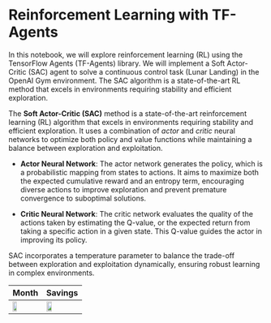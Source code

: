 # Reinforcement Learning with TF-Agents

In this notebook, we will explore reinforcement learning (RL) using the TensorFlow Agents (TF-Agents) library. We will implement a Soft Actor-Critic (SAC) agent to solve a continuous control task (Lunar Landing) in the OpenAI Gym environment. The SAC algorithm is a state-of-the-art RL method that excels in environments requiring stability and efficient exploration.

The **Soft Actor-Critic (SAC)** method is a state-of-the-art reinforcement learning (RL) algorithm that excels in environments requiring stability and efficient exploration. It uses a combination of *actor* and *critic* neural networks to optimize both policy and value functions while maintaining a balance between exploration and exploitation.

- **Actor Neural Network**: The actor network generates the policy, which is a probabilistic mapping from states to actions. It aims to maximize both the expected cumulative reward and an entropy term, encouraging diverse actions to improve exploration and prevent premature convergence to suboptimal solutions.

- **Critic Neural Network**: The critic network evaluates the quality of the actions taken by estimating the Q-value, or the expected return from taking a specific action in a given state. This Q-value guides the actor in improving its policy.

SAC incorporates a temperature parameter to balance the trade-off between exploration and exploitation dynamically, ensuring robust learning in complex environments.



<!-- <p float="left" align="middle">
  <div>
    <p>Trained Agent</p>
    <img src="/LunarLander-v2-gif.gif?raw=true" width="40%">
  </div>

  <div align="center" display="inline";>
    <p>Random Agent</p>
      <img src="/LunarLander-v2_random-gif.gif?raw=true" width="40%">
  </div>
</p> -->


| Month    | Savings |
| -------- | ------- |
| <img src="/LunarLander-v2-gif.gif?raw=true" width="40%"> | <img src="/LunarLander-v2_random-gif.gif?raw=true" width="40%">   |

